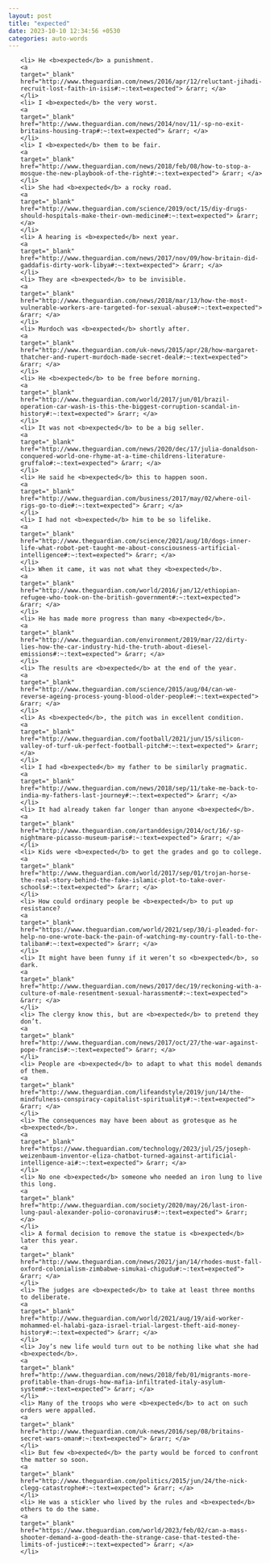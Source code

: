 ```yaml
---
layout: post
title: "expected"
date: 2023-10-10 12:34:56 +0530
categories: auto-words
---
```

<ol>

    <li> He <b>expected</b> a punishment.
    <a 
    target="_blank" 
    href="http://www.theguardian.com/news/2016/apr/12/reluctant-jihadi-recruit-lost-faith-in-isis#:~:text=expected"> &rarr; </a>
    </li>
    <li> I <b>expected</b> the very worst.
    <a 
    target="_blank" 
    href="http://www.theguardian.com/news/2014/nov/11/-sp-no-exit-britains-housing-trap#:~:text=expected"> &rarr; </a>
    </li>
    <li> I <b>expected</b> them to be fair.
    <a 
    target="_blank" 
    href="http://www.theguardian.com/news/2018/feb/08/how-to-stop-a-mosque-the-new-playbook-of-the-right#:~:text=expected"> &rarr; </a>
    </li>
    <li> She had <b>expected</b> a rocky road.
    <a 
    target="_blank" 
    href="http://www.theguardian.com/science/2019/oct/15/diy-drugs-should-hospitals-make-their-own-medicine#:~:text=expected"> &rarr; </a>
    </li>
    <li> A hearing is <b>expected</b> next year.
    <a 
    target="_blank" 
    href="http://www.theguardian.com/news/2017/nov/09/how-britain-did-gaddafis-dirty-work-libya#:~:text=expected"> &rarr; </a>
    </li>
    <li> They are <b>expected</b> to be invisible.
    <a 
    target="_blank" 
    href="http://www.theguardian.com/news/2018/mar/13/how-the-most-vulnerable-workers-are-targeted-for-sexual-abuse#:~:text=expected"> &rarr; </a>
    </li>
    <li> Murdoch was <b>expected</b> shortly after.
    <a 
    target="_blank" 
    href="http://www.theguardian.com/uk-news/2015/apr/28/how-margaret-thatcher-and-rupert-murdoch-made-secret-deal#:~:text=expected"> &rarr; </a>
    </li>
    <li> He <b>expected</b> to be free before morning.
    <a 
    target="_blank" 
    href="http://www.theguardian.com/world/2017/jun/01/brazil-operation-car-wash-is-this-the-biggest-corruption-scandal-in-history#:~:text=expected"> &rarr; </a>
    </li>
    <li> It was not <b>expected</b> to be a big seller.
    <a 
    target="_blank" 
    href="http://www.theguardian.com/news/2020/dec/17/julia-donaldson-conquered-world-one-rhyme-at-a-time-childrens-literature-gruffalo#:~:text=expected"> &rarr; </a>
    </li>
    <li> He said he <b>expected</b> this to happen soon.
    <a 
    target="_blank" 
    href="http://www.theguardian.com/business/2017/may/02/where-oil-rigs-go-to-die#:~:text=expected"> &rarr; </a>
    </li>
    <li> I had not <b>expected</b> him to be so lifelike.
    <a 
    target="_blank" 
    href="http://www.theguardian.com/science/2021/aug/10/dogs-inner-life-what-robot-pet-taught-me-about-consciousness-artificial-intelligence#:~:text=expected"> &rarr; </a>
    </li>
    <li> When it came, it was not what they <b>expected</b>.
    <a 
    target="_blank" 
    href="http://www.theguardian.com/world/2016/jan/12/ethiopian-refugee-who-took-on-the-british-government#:~:text=expected"> &rarr; </a>
    </li>
    <li> He has made more progress than many <b>expected</b>.
    <a 
    target="_blank" 
    href="http://www.theguardian.com/environment/2019/mar/22/dirty-lies-how-the-car-industry-hid-the-truth-about-diesel-emissions#:~:text=expected"> &rarr; </a>
    </li>
    <li> The results are <b>expected</b> at the end of the year.
    <a 
    target="_blank" 
    href="http://www.theguardian.com/science/2015/aug/04/can-we-reverse-ageing-process-young-blood-older-people#:~:text=expected"> &rarr; </a>
    </li>
    <li> As <b>expected</b>, the pitch was in excellent condition.
    <a 
    target="_blank" 
    href="http://www.theguardian.com/football/2021/jun/15/silicon-valley-of-turf-uk-perfect-football-pitch#:~:text=expected"> &rarr; </a>
    </li>
    <li> I had <b>expected</b> my father to be similarly pragmatic.
    <a 
    target="_blank" 
    href="http://www.theguardian.com/news/2018/sep/11/take-me-back-to-india-my-fathers-last-journey#:~:text=expected"> &rarr; </a>
    </li>
    <li> It had already taken far longer than anyone <b>expected</b>.
    <a 
    target="_blank" 
    href="http://www.theguardian.com/artanddesign/2014/oct/16/-sp-nightmare-picasso-museum-paris#:~:text=expected"> &rarr; </a>
    </li>
    <li> Kids were <b>expected</b> to get the grades and go to college.
    <a 
    target="_blank" 
    href="http://www.theguardian.com/world/2017/sep/01/trojan-horse-the-real-story-behind-the-fake-islamic-plot-to-take-over-schools#:~:text=expected"> &rarr; </a>
    </li>
    <li> How could ordinary people be <b>expected</b> to put up resistance?
    <a 
    target="_blank" 
    href="https://www.theguardian.com/world/2021/sep/30/i-pleaded-for-help-no-one-wrote-back-the-pain-of-watching-my-country-fall-to-the-taliban#:~:text=expected"> &rarr; </a>
    </li>
    <li> It might have been funny if it weren’t so <b>expected</b>, so dark.
    <a 
    target="_blank" 
    href="http://www.theguardian.com/news/2017/dec/19/reckoning-with-a-culture-of-male-resentment-sexual-harassment#:~:text=expected"> &rarr; </a>
    </li>
    <li> The clergy know this, but are <b>expected</b> to pretend they don’t.
    <a 
    target="_blank" 
    href="http://www.theguardian.com/news/2017/oct/27/the-war-against-pope-francis#:~:text=expected"> &rarr; </a>
    </li>
    <li> People are <b>expected</b> to adapt to what this model demands of them.
    <a 
    target="_blank" 
    href="http://www.theguardian.com/lifeandstyle/2019/jun/14/the-mindfulness-conspiracy-capitalist-spirituality#:~:text=expected"> &rarr; </a>
    </li>
    <li> The consequences may have been about as grotesque as he <b>expected</b>.
    <a 
    target="_blank" 
    href="https://www.theguardian.com/technology/2023/jul/25/joseph-weizenbaum-inventor-eliza-chatbot-turned-against-artificial-intelligence-ai#:~:text=expected"> &rarr; </a>
    </li>
    <li> No one <b>expected</b> someone who needed an iron lung to live this long.
    <a 
    target="_blank" 
    href="http://www.theguardian.com/society/2020/may/26/last-iron-lung-paul-alexander-polio-coronavirus#:~:text=expected"> &rarr; </a>
    </li>
    <li> A formal decision to remove the statue is <b>expected</b> later this year.
    <a 
    target="_blank" 
    href="http://www.theguardian.com/news/2021/jan/14/rhodes-must-fall-oxford-colonialism-zimbabwe-simukai-chigudu#:~:text=expected"> &rarr; </a>
    </li>
    <li> The judges are <b>expected</b> to take at least three months to deliberate.
    <a 
    target="_blank" 
    href="http://www.theguardian.com/world/2021/aug/19/aid-worker-mohammed-el-halabi-gaza-israel-trial-largest-theft-aid-money-history#:~:text=expected"> &rarr; </a>
    </li>
    <li> Joy’s new life would turn out to be nothing like what she had <b>expected</b>.
    <a 
    target="_blank" 
    href="http://www.theguardian.com/news/2018/feb/01/migrants-more-profitable-than-drugs-how-mafia-infiltrated-italy-asylum-system#:~:text=expected"> &rarr; </a>
    </li>
    <li> Many of the troops who were <b>expected</b> to act on such orders were appalled.
    <a 
    target="_blank" 
    href="http://www.theguardian.com/uk-news/2016/sep/08/britains-secret-wars-oman#:~:text=expected"> &rarr; </a>
    </li>
    <li> But few <b>expected</b> the party would be forced to confront the matter so soon.
    <a 
    target="_blank" 
    href="http://www.theguardian.com/politics/2015/jun/24/the-nick-clegg-catastrophe#:~:text=expected"> &rarr; </a>
    </li>
    <li> He was a stickler who lived by the rules and <b>expected</b> others to do the same.
    <a 
    target="_blank" 
    href="https://www.theguardian.com/world/2023/feb/02/can-a-mass-shooter-demand-a-good-death-the-strange-case-that-tested-the-limits-of-justice#:~:text=expected"> &rarr; </a>
    </li>
